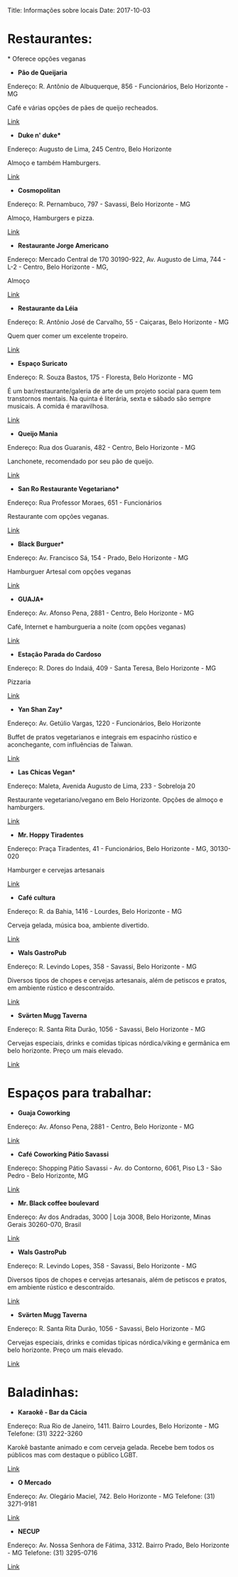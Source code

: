 Title: Informações sobre locais
Date: 2017-10-03

# Restaurantes:

\* Oferece opções veganas

- **Pão de Queijaria**

Endereço: R. Antônio de Albuquerque, 856 - Funcionários, Belo Horizonte - MG

Café e várias opções de pães de queijo recheados.

[Link](https://www.tripadvisor.com.br/Restaurant_Review-g303374-d6542167-Reviews-A_Pao_De_Queijaria-Belo_Horizonte_State_of_Minas_Gerais.html)

- **Duke n' duke\***

Endereço: Augusto de Lima, 245 Centro, Belo Horizonte

Almoço e também Hamburgers.

[Link](https://www.tripadvisor.com.br/Restaurant_Review-g303374-d9764553-Reviews-Duke_n_Duke-Belo_Horizonte_State_of_Minas_Gerais.html)

- **Cosmopolitan**

Endereço: R. Pernambuco, 797 - Savassi, Belo Horizonte - MG

Almoço, Hamburgers e pizza.

[Link](https://www.tripadvisor.com.br/Restaurant_Review-g303374-d7173302-Reviews-Cosmopolitan_Hamburgueria-Belo_Horizonte_State_of_Minas_Gerais.html)

- **Restaurante Jorge Americano**

Endereço: Mercado Central de 170 30190-922, Av. Augusto de Lima, 744 - L-2 - Centro, Belo Horizonte - MG,

Almoço

[Link](https://www.tripadvisor.com.br/Restaurant_Review-g303374-d8424808-Reviews-Restaurante_Jorge_Americano-Belo_Horizonte_State_of_Minas_Gerais.html)

- **Restaurante da Léia**

Endereço: R. Antônio José de Carvalho, 55 - Caiçaras, Belo Horizonte - MG

Quem quer comer um excelente tropeiro.

[Link](https://kekanto.com.br/biz/restaurante-da-leia)

- **Espaço Suricato**

Endereço: R. Souza Bastos, 175 - Floresta, Belo Horizonte - MG

É um bar/restaurante/galeria de arte de um projeto social para quem tem transtornos mentais. Na quinta é literária, sexta e sábado são sempre musicais. A comida é maravilhosa.

[Link](https://pt.foursquare.com/v/espa%C3%A7o-suricato/54cd5660498ebdd6b193b5fc)

- **Queijo Mania**

Endereço: Rua dos Guaranis, 482 - Centro, Belo Horizonte - MG

Lanchonete, recomendado por seu pão de queijo.

[Link](https://kekanto.com.br/biz/queijo-mania-lanches)

- **San Ro Restaurante Vegetariano\***

Endereço: Rua Professor Moraes, 651 - Funcionários

Restaurante com opções veganas.

[Link](https://www.tripadvisor.com/Restaurant_Review-g303374-d2361558-Reviews-San_Ro-Belo_Horizonte_State_of_Minas_Gerais.html)

- **Black Burguer\***

Endereço: Av. Francisco Sá, 154 - Prado, Belo Horizonte - MG

Hamburguer Artesal com opções veganas

[Link](https://www.tripadvisor.com.br/Restaurant_Review-g303374-d10125825-Reviews-Black_Burger_Artesanal-Belo_Horizonte_State_of_Minas_Gerais.html)

- **GUAJA\***

Endereço: Av. Afonso Pena, 2881 - Centro, Belo Horizonte - MG

Café, Internet e hamburgueria a noite (com opções veganas)

[Link](http://guaja.cc/)

- **Estação Parada do Cardoso**

Endereço: R. Dores do Indaiá, 409 - Santa Teresa, Belo Horizonte - MG

Pizzaria

[Link](https://www.tripadvisor.com.br/Restaurant_Review-g303374-d4534214-Reviews-Parada_do_Cardoso-Belo_Horizonte_State_of_Minas_Gerais.html)

- **Yan Shan Zay\***

Endereço: Av. Getúlio Vargas, 1220 - Funcionários, Belo Horizonte

Buffet de pratos vegetarianos e integrais em espacinho rústico e aconchegante, com influências de Taiwan.

[Link](https://www.tripadvisor.com/Restaurant_Review-g303374-d8027277-Reviews-Yan_Shan_Zay-Belo_Horizonte_State_of_Minas_Gerais.html)

- **Las Chicas Vegan\***

Endereço: Maleta, Avenida Augusto de Lima, 233 - Sobreloja 20

Restaurante vegetariano/vegano em Belo Horizonte. Opções de almoço e hamburgers.

[Link](https://www.tripadvisor.com/Restaurant_Review-g303374-d10461157-Reviews-Las_Chicas_Vegan-Belo_Horizonte_State_of_Minas_Gerais.html)

- **Mr. Hoppy Tiradentes**

Endereço: Praça Tiradentes, 41 - Funcionários, Belo Horizonte - MG, 30130-020

Hamburger e cervejas artesanais

[Link](https://www.facebook.com/mrhoppypcatiradentes/)

- **Café cultura**

Endereço: R. da Bahia, 1416 - Lourdes, Belo Horizonte - MG

Cerveja gelada, música boa, ambiente divertido.

[Link](https://www.tripadvisor.com.br/Restaurant_Review-g303374-d5648529-Reviews-Cafe_Cultura-Belo_Horizonte_State_of_Minas_Gerais.html)

- **Wals GastroPub**

Endereço: R. Levindo Lopes, 358 - Savassi, Belo Horizonte - MG

Diversos tipos de chopes e cervejas artesanais, além de petiscos e pratos, em ambiente rústico e descontraído.

[Link](https://www.tripadvisor.com/Restaurant_Review-g303374-d8830710-Reviews-Wals_Gastropub-Belo_Horizonte_State_of_Minas_Gerais.html)

- **Svärten Mugg Taverna**

Endereço: R. Santa Rita Durão, 1056 - Savassi, Belo Horizonte - MG

Cervejas especiais, drinks e comidas típicas nórdica/viking e germânica em belo horizonte. Preço um mais elevado.

[Link](https://www.tripadvisor.com.br/Restaurant_Review-g303374-d10297004-Reviews-Svarten_Mugg_Taverna-Belo_Horizonte_State_of_Minas_Gerais.html)

# Espaços para trabalhar:

- **Guaja Coworking**

Endereço: Av. Afonso Pena, 2881 - Centro, Belo Horizonte - MG

[Link](http://guaja.cc/)

- **Café Coworking Pátio Savassi**

Endereço: Shopping Pátio Savassi - Av. do Contorno, 6061, Piso L3 - São Pedro - Belo Horizonte, MG

[Link](https://beerorcoffee.com/coworking/space/cafe-coworking-patio-savassi--belo-horizonte)

- **Mr. Black coffee boulevard**

Endereço: Av dos Andradas, 3000 | Loja 3008, Belo Horizonte, Minas Gerais 30260-070, Brasil

[Link](https://www.tripadvisor.com.br/Restaurant_Review-g303374-d7253370-Reviews-Mr_Black_Cafe_Gourmet_Boulevard_Shopping-Belo_Horizonte_State_of_Minas_Gerais.html)

- **Wals GastroPub**

Endereço: R. Levindo Lopes, 358 - Savassi, Belo Horizonte - MG

Diversos tipos de chopes e cervejas artesanais, além de petiscos e pratos, em ambiente rústico e descontraído.

[Link](https://www.tripadvisor.com/Restaurant_Review-g303374-d8830710-Reviews-Wals_Gastropub-Belo_Horizonte_State_of_Minas_Gerais.html)

- **Svärten Mugg Taverna**

Endereço: R. Santa Rita Durão, 1056 - Savassi, Belo Horizonte - MG

Cervejas especiais, drinks e comidas típicas nórdica/viking e germânica em belo horizonte. Preço um mais elevado.

[Link](https://www.tripadvisor.com.br/Restaurant_Review-g303374-d10297004-Reviews-Svarten_Mugg_Taverna-Belo_Horizonte_State_of_Minas_Gerais.html)

# Baladinhas:

- **Karaokê - Bar da Cácia**

Endereço: Rua Rio de Janeiro, 1411. Bairro Lourdes, Belo Horizonte - MG
Telefone: (31) 3222-3260

Karokê bastante animado e com cerveja gelada. Recebe bem todos os públicos mas com destaque o público LGBT.

[Link](https://www.facebook.com/pages/Bar-da-C%C3%A1cia/199640383410644)

- **O Mercado**

Endereço: Av. Olegário Maciel, 742. Belo Horizonte - MG
Telefone: (31) 3271-9181

[Link](https://www.facebook.com/mercadobelohorizonte/)

- **NECUP**

Endereço: Av. Nossa Senhora de Fátima, 3312. Bairro Prado, Belo Horizonte - MG
Telefone: (31) 3295-0716

[Link](https://www.facebook.com/necup)
